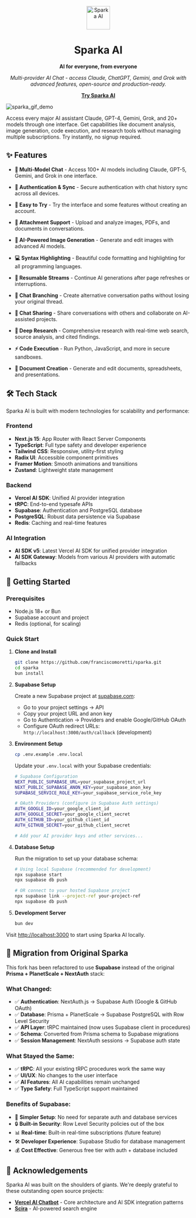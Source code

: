 <div align="center">

<img src="public/icon.svg" alt="Sparka AI" width="64" height="64">

# Sparka AI

**AI for everyone, from everyone**

*Multi-provider AI Chat - access Claude, ChatGPT, Gemini, and Grok with advanced features, open-source and production-ready.*

[**Try Sparka AI**](https://sparka.ai)


</div>

![sparka_gif_demo](https://github.com/user-attachments/assets/34a03eed-58fa-4b1e-b453-384351b1c08c)

Access every major AI assistant Claude, GPT-4, Gemini, Grok, and 20+ models through one interface. Get capabilities like document analysis, image generation, code execution, and research tools without managing multiple subscriptions. Try instantly, no signup required.


## ✨ Features

- **🤖 Multi-Model Chat** - Access 100+ AI models including Claude, GPT-5, Gemini, and Grok in one interface.

- **🔐 Authentication & Sync** - Secure authentication with chat history sync across all devices.

- **🎯 Easy to Try** - Try the interface and some features without creating an account.

- **📎 Attachment Support** - Upload and analyze images, PDFs, and documents in conversations.

- **🎨 AI-Powered Image Generation** - Generate and edit images with advanced AI models.

- **💻 Syntax Highlighting** - Beautiful code formatting and highlighting for all programming languages.

- **🔄 Resumable Streams** - Continue AI generations after page refreshes or interruptions.

- **🌳 Chat Branching** - Create alternative conversation paths without losing your original thread.

- **🔗 Chat Sharing** - Share conversations with others and collaborate on AI-assisted projects.

- **🔭 Deep Research** - Comprehensive research with real-time web search, source analysis, and cited findings.

- **⚡ Code Execution** - Run Python, JavaScript, and more in secure sandboxes.

- **📄 Document Creation** - Generate and edit documents, spreadsheets, and presentations.


## 🛠️ Tech Stack

Sparka AI is built with modern technologies for scalability and performance:

### **Frontend**
- **Next.js 15**: App Router with React Server Components
- **TypeScript**: Full type safety and developer experience
- **Tailwind CSS**: Responsive, utility-first styling
- **Radix UI**: Accessible component primitives
- **Framer Motion**: Smooth animations and transitions
- **Zustand**: Lightweight state management

### **Backend**
- **Vercel AI SDK**: Unified AI provider integration
- **tRPC**: End-to-end typesafe APIs
- **Supabase**: Authentication and PostgreSQL database
- **PostgreSQL**: Robust data persistence via Supabase
- **Redis**: Caching and real-time features

### **AI Integration**
- **AI SDK v5**: Latest Vercel AI SDK for unified provider integration
- **AI SDK Gateway**: Models from various AI providers with automatic fallbacks


## 🚀 Getting Started

### **Prerequisites**
- Node.js 18+ or Bun
- Supabase account and project
- Redis (optional, for scaling)

### **Quick Start**

1. **Clone and Install**
   ```bash
   git clone https://github.com/franciscomoretti/sparka.git
   cd sparka
   bun install
   ```

2. **Supabase Setup**
   
   Create a new Supabase project at [supabase.com](https://supabase.com):
   
   - Go to your project settings → API
   - Copy your project URL and anon key
   - Go to Authentication → Providers and enable Google/GitHub OAuth
   - Configure OAuth redirect URLs: `http://localhost:3000/auth/callback` (development)

3. **Environment Setup**
   ```bash
   cp .env.example .env.local
   ```
   
   Update your `.env.local` with your Supabase credentials:
   ```bash
   # Supabase Configuration
   NEXT_PUBLIC_SUPABASE_URL=your_supabase_project_url
   NEXT_PUBLIC_SUPABASE_ANON_KEY=your_supabase_anon_key
   SUPABASE_SERVICE_ROLE_KEY=your_supabase_service_role_key
   
   # OAuth Providers (configure in Supabase Auth settings)
   AUTH_GOOGLE_ID=your_google_client_id
   AUTH_GOOGLE_SECRET=your_google_client_secret
   AUTH_GITHUB_ID=your_github_client_id
   AUTH_GITHUB_SECRET=your_github_client_secret
   
   # Add your AI provider keys and other services...
   ```

4. **Database Setup**
   
   Run the migration to set up your database schema:
   ```bash
   # Using local Supabase (recommended for development)
   npx supabase start
   npx supabase db push
   
   # OR connect to your hosted Supabase project
   npx supabase link --project-ref your-project-ref
   npx supabase db push
   ```

5. **Development Server**
   ```bash
   bun dev
   ```

Visit [http://localhost:3000](http://localhost:3000) to start using Sparka AI locally.

## 🔄 Migration from Original Sparka

This fork has been refactored to use **Supabase** instead of the original **Prisma + PlanetScale + NextAuth** stack:

### **What Changed:**
- ✅ **Authentication**: NextAuth.js → Supabase Auth (Google & GitHub OAuth)
- ✅ **Database**: Prisma + PlanetScale → Supabase PostgreSQL with Row Level Security
- ✅ **API Layer**: tRPC maintained (now uses Supabase client in procedures)
- ✅ **Schema**: Converted from Prisma schema to Supabase migrations
- ✅ **Session Management**: NextAuth sessions → Supabase auth state

### **What Stayed the Same:**
- ✅ **tRPC**: All your existing tRPC procedures work the same way
- ✅ **UI/UX**: No changes to the user interface
- ✅ **AI Features**: All AI capabilities remain unchanged
- ✅ **Type Safety**: Full TypeScript support maintained

### **Benefits of Supabase:**
- 🚀 **Simpler Setup**: No need for separate auth and database services
- 🔒 **Built-in Security**: Row Level Security policies out of the box
- 📊 **Real-time**: Built-in real-time subscriptions (future feature)
- 🛠️ **Developer Experience**: Supabase Studio for database management
- 💰 **Cost Effective**: Generous free tier with auth + database included

## 🙏 Acknowledgements

Sparka AI was built on the shoulders of giants. We're deeply grateful to these outstanding open source projects:

- **[Vercel AI Chatbot](https://github.com/vercel/ai-chatbot)** - Core architecture and AI SDK integration patterns
- **[Scira](https://github.com/zaidmukaddam/scira)** - AI-powered search engine


